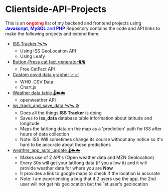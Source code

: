 # Clientside-API-Projects

This is an <span style='color: red'>**ongoing**</span> list of my backend and frontend projects using <span style='color: blue'>**Javascript**, **MySQL** and **PHP**</span>
Repository contains the code and API links to make the following projects and extend them: 
* <a href="https://github.com/Blitzcryp/Clientside-API-Projects/tree/master/v1/ISS">ISS Tracker 🛰️🛰️</a>
  * Using ISS GeoLocation API
  * Using Leafy
* <a href="https://github.com/Blitzcryp/Clientside-API-Projects/tree/master/v1/catFacts">Button-Press cat fact generator🐈🐈</a>
  * Free CatFact API
* <a href="https://github.com/Blitzcryp/Clientside-API-Projects/tree/master/v1/graph">Custom covid data grapher 📈📈</a>
  * WHO .CSV Data
  * Chart.js
* <a href="https://github.com/Blitzcryp/Clientside-API-Projects/tree/master/v1/weather">Weather data table 🌡️☁️☁️</a>
  * openweather API
* <a href="https://github.com/Blitzcryp/Clientside-API-Projects/tree/master/v1/iss_track_and_save_data">iss_track_and_save_data 🛰️🛰️ ⚙️</a>
  * Does all the things **ISS Tracker** is doing
  * Saves to **iss_data** database table information about latitude and longitude
  * Maps the lat/long data on the map as a 'prediction' path for ISS after hours of data collection 
  * Note: ISS Will sometimes change its course without any notice so it's hard to be accurate about those predictions
* <a href="https://github.com/Blitzcryp/Clientside-API-Projects/tree/master/v1/weather_app_auto_update"> weather_app_auto_update 🌡️☁️☁️</a>
  * Makes use of 2 API's (Open weather data and MZN Geolocation)
  * Every 30s will get your lat/long data (if you allow it) and it will provide weather data for where you are **Now**
  * It provides a link to google maps to check if the location is accurate
  * Note: I am experiencing a bug that if 2 users use the app, the 2nd user will not get his geolocation but the 1st user's geolocation

